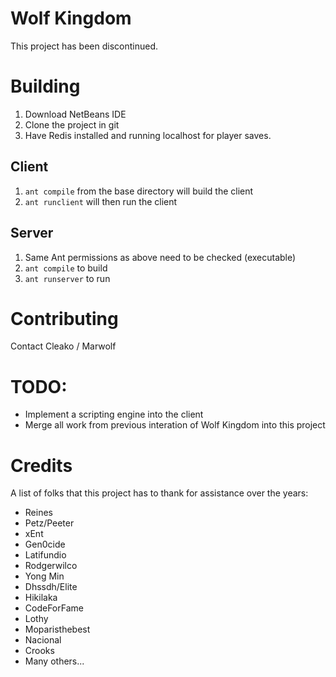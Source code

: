 # Wolf Kingdom
This project has been discontinued.

# Building
 1. Download NetBeans IDE
 2. Clone the project in git
 3. Have Redis installed and running localhost for player saves.
 
## Client
 1. `ant compile` from the base directory will build the client
 2. `ant runclient` will then run the client
 
## Server
 1. Same Ant permissions as above need to be checked (executable)
 2. `ant compile` to build
 3. `ant runserver` to run
 
# Contributing
Contact Cleako / Marwolf

# TODO:

 * Implement a scripting engine into the client
 * Merge all work from previous interation of Wolf Kingdom into this project
   
# Credits

A list of folks that this project has to thank for assistance over the years:
 * Reines
 * Petz/Peeter
 * xEnt
 * Gen0cide
 * Latifundio
 * Rodgerwilco
 * Yong Min
 * Dhssdh/Elite
 * Hikilaka
 * CodeForFame
 * Lothy
 * Moparisthebest
 * Nacional
 * Crooks
 * Many others...
